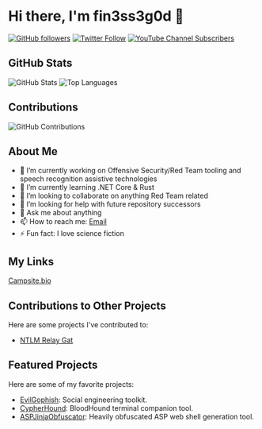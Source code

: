# Hi there, I'm fin3ss3g0d 👋
[![GitHub followers](https://img.shields.io/github/followers/fin3ss3g0d?label=Follow&style=social)](https://github.com/fin3ss3g0d)
[![Twitter Follow](https://img.shields.io/twitter/follow/fin3ss3g0d?style=social)](https://twitter.com/fin3ss3g0d)
[![YouTube Channel Subscribers](https://img.shields.io/youtube/channel/subscribers/UCTpmXgXwTXgp30f-lYvcHVg?style=social)](https://www.youtube.com/channel/UCTpmXgXwTXgp30f-lYvcHVg)

## GitHub Stats
![GitHub Stats](https://github-readme-stats.vercel.app/api?username=fin3ss3g0d&show_icons=true&theme=radical)
![Top Languages](https://github-readme-stats.vercel.app/api/top-langs/?username=fin3ss3g0d&layout=compact&theme=radical)

## Contributions
![GitHub Contributions](https://github-readme-streak-stats.herokuapp.com/?user=fin3ss3g0d&theme=radical)

## About Me
- 🔭 I’m currently working on Offensive Security/Red Team tooling and speech recognition assistive technologies
- 🌱 I’m currently learning .NET Core & Rust
- 👯 I’m looking to collaborate on anything Red Team related
- 🤔 I’m looking for help with future repository successors
- 💬 Ask me about anything
- 📫 How to reach me: [Email](mailto:fin3ss3g0d@pm.me)
- ⚡ Fun fact: I love science fiction

## My Links
[Campsite.bio](https://campsite.bio/dylanevans)

## Contributions to Other Projects
Here are some projects I've contributed to:
- [NTLM Relay Gat](https://github.com/ad0nis/ntlm_relay_gat)

<!-- Additional interesting sections -->
## Featured Projects
Here are some of my favorite projects:
- [EvilGophish](https://github.com/fin3ss3g0d/evilgophish): Social engineering toolkit.
- [CypherHound](https://github.com/fin3ss3g0d/cypherhound): BloodHound terminal companion tool.
- [ASPJinjaObfuscator](https://github.com/fin3ss3g0d/ASPJinjaObfuscator): Heavily obfuscated ASP web shell generation tool.
